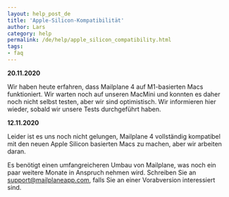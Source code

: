 ```yaml
---
layout: help_post_de
title: 'Apple-Silicon-Kompatibilität'
author: Lars
category: help
permalink: /de/help/apple_silicon_compatibility.html
tags:
- faq
---
```


**20.11.2020**

Wir haben heute erfahren, dass Mailplane 4 auf M1-basierten Macs funktioniert. Wir warten noch auf unseren MacMini und konnten es daher noch nicht selbst testen, aber wir sind optimistisch. Wir informieren hier wieder, sobald wir unsere Tests durchgeführt haben.

**12.11.2020**

Leider ist es uns noch nicht gelungen, Mailplane 4 vollständig kompatibel mit den neuen Apple Silicon basierten Macs zu machen, aber wir arbeiten daran.

Es benötigt einen umfangreicheren Umbau von Mailplane, was noch ein paar weitere Monate in Anspruch nehmen wird.
Schreiben Sie an [support@mailplaneapp.com](mailto:support@mailplaneapp.com), falls Sie an einer Vorabversion interessiert sind.
